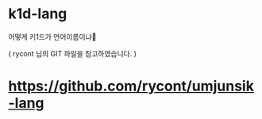 # k1d-lang
어떻게 키1드가 언어이름이냐🤣

( rycont 님의 GIT 파일을 참고하였습니다. )

# https://github.com/rycont/umjunsik-lang
